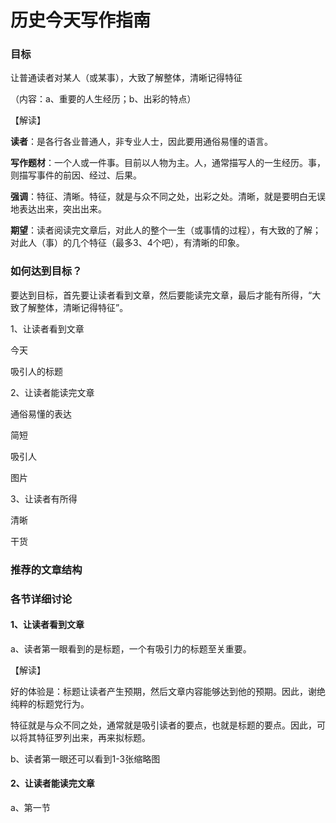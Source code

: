 # 历史今天写作指南

### 目标

让普通读者对某人（或某事），大致了解整体，清晰记得特征

（内容：a、重要的人生经历；b、出彩的特点）

【解读】

**读者**：是各行各业普通人，非专业人士，因此要用通俗易懂的语言。

**写作题材**：一个人或一件事。目前以人物为主。人，通常描写人的一生经历。事，则描写事件的前因、经过、后果。

**强调**：特征、清晰。特征，就是与众不同之处，出彩之处。清晰，就是要明白无误地表达出来，突出出来。

**期望**：读者阅读完文章后，对此人的整个一生（或事情的过程），有大致的了解；对此人（事）的几个特征（最多3、4个吧），有清晰的印象。



### 如何达到目标？

要达到目标，首先要让读者看到文章，然后要能读完文章，最后才能有所得，“大致了解整体，清晰记得特征”。

1、让读者看到文章

今天

吸引人的标题

2、让读者能读完文章

通俗易懂的表达

简短

吸引人

图片

3、让读者有所得

清晰

干货



### 推荐的文章结构



### 各节详细讨论

#### 1、让读者看到文章

a、读者第一眼看到的是标题，一个有吸引力的标题至关重要。

【解读】

好的体验是：标题让读者产生预期，然后文章内容能够达到他的预期。因此，谢绝纯粹的标题党行为。

特征就是与众不同之处，通常就是吸引读者的要点，也就是标题的要点。因此，可以将其特征罗列出来，再来拟标题。

b、读者第一眼还可以看到1-3张缩略图

#### 2、让读者能读完文章



a、第一节




